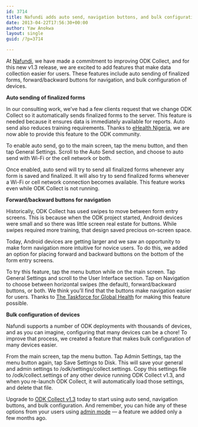 ```yaml
---
id: 3714
title: Nafundi adds auto send, navigation buttons, and bulk configuration to Collect
date: 2013-04-22T17:56:30+00:00
author: Yaw Anokwa
layout: single
guid: /?p=3714

---
```

At [Nafundi](http://nafundi.com), we have made a commitment to improving ODK Collect, and for this new v1.3 release, we are excited to add features that make data collection easier for users. These features include auto sending of finalized forms, forward/backward buttons for navigation, and bulk configuration of devices.

**Auto sending of finalized forms**
  
In our consulting work, we&#8217;ve had a few clients request that we change ODK Collect so it automatically sends finalized forms to the server. This feature is needed because it ensures data is immediately available for reports. Auto send also reduces training requirements. Thanks to [eHealth Nigeria](http://ehealthnigeria.org), we are now able to provide this feature to the ODK community. 

To enable auto send, go to the main screen, tap the menu button, and then tap General Settings. Scroll to the Auto Send section, and choose to auto send with Wi-Fi or the cell network or both.

Once enabled, auto send will try to send all finalized forms whenever any form is saved and finalized. It will also try to send finalized forms whenever a Wi-Fi or cell network connection becomes available. This feature works even while ODK Collect is not running.

**Forward/backward buttons for navigation**
  
Historically, ODK Collect has used swipes to move between form entry screens. This is because when the ODK project started, Android devices were small and so there was little screen real estate for buttons. While swipes required more training, that design saved precious on-screen space.

Today, Android devices are getting larger and we saw an opportunity to make form navigation more intuitive for novice users. To do this, we added an option for placing forward and backward buttons on the bottom of the form entry screens. 

To try this feature, tap the menu button while on the main screen. Tap General Settings and scroll to the User Interface section. Tap on Navigation to choose between horizontal swipes (the default), forward/backward buttons, or both. We think you&#8217;ll find that the buttons make navigation easier for users. Thanks to [The Taskforce for Global Health](http://taskforce.org) for making this feature possible.

**Bulk configuration of devices**
  
Nafundi supports a number of ODK deployments with thousands of devices, and as you can imagine, configuring that many devices can be a chore! To improve that process, we created a feature that makes bulk configuration of many devices easier.

From the main screen, tap the menu button. Tap Admin Settings, tap the menu button again, tap Save Settings to Disk. This will save your general and admin settings to /odk/settings/collect.settings. Copy this settings file to /odk/collect.settings of any other device running ODK Collect v1.3, and when you re-launch ODK Collect, it will automatically load those settings, and delete that file.
  

  
Upgrade to [ODK Collect v1.3](https://play.google.com/store/apps/details?id=org.odk.collect.android) today to start using auto send, navigation buttons, and bulk configuration. And remember, you can hide any of these options from your users using [admin mode](/2012/11/admin-mode-arrives-in-odk-collect-1-2-2) &#8212; a feature we added only a few months ago.
